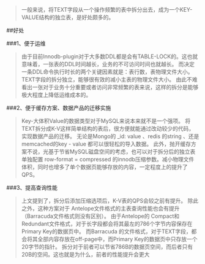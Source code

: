 

>一般来说，将TEXT字段从一个操作频繁的表中拆分出去，成为一个KEY-VALUE结构的独立表，是好处颇多的。

##好处

###1、便于运维

>由于目前Innodb-plugin对于大多数DDL都是会有TABLE-LOCK的。这也就意味着，一张表的DDL时间越长，业务的不可访问时间也就越长。
而决定一条DDL命令执行时长的两个关键因素就是：表行数，表物理文件大小。
TEXT字段的拆分独立，能够很有效的减小主表的物理文件大小。
由此不难看出一张对于业务十分重要或者访问非常频繁的表来说，这样的拆分是能够极大程度上降低运维成本的。


###2、便于缓存方案、数据产品的迁移实施

>Key-大体积Value的数据类型对于MySQL来说本来就不是一个强项。
将TEXT拆分成K-V这样简单结构的表后，很方便就能通过改动较少的代码，实现数据产品的迁移。
无论是Mongo的 _id: value 、redis 的string 、还是memcached的key - value 都可以很轻松的导入数据。
此外，抛开缓存方案不说，光基于节省MySQL磁盘空间的考虑，也可以对于拆分后的独立表单独配置 row-format = compressed 的innodb压缩参数。减小物理文件体积，同时也增多了单个数据页能够存放的内容，一定程度上的提升了QPS。

###3、提高查询性能

>上文提到了，拆分后添加压缩选项后，K-V表的QPS会较之前有提升。
除此之外，这种方案对于 Antelope文件格式的主表查询性能也会有提升（Barracuda文件格式则没有区别）。
由于Antelope的 Compact和Redundant文件格式，对于长字段都会将其最左的786个字节内容保存在Primary Key的数据页中。
而Barracuda 的文件格式，对于TEXT字段，都会将其全部内容存放在off-page中，而Primary Key的数据页中只存放一个20字节的指针。
拆分对于前者可以节省786B的数据页空间，而后者只有20B的空间。这也就是为什么，前者的性能提升会更大
